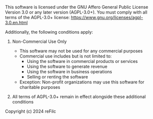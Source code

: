This software is licensed under the GNU Affero General Public License Version 3.0 or any later version (AGPL-3.0+).
You must comply with all terms of the AGPL-3.0+ license: https://www.gnu.org/licenses/agpl-3.0.en.html

Additionally, the following conditions apply:

1. Non-Commercial Use Only
   - This software may not be used for any commercial purposes
   - Commercial use includes but is not limited to:
     - Using the software in commercial products or services
     - Using the software to generate revenue
     - Using the software in business operations
     - Selling or renting the software
   - Exception: Non-profit organizations may use this software for charitable purposes

2. All terms of AGPL-3.0+ remain in effect alongside these additional conditions

Copyright (c) 2024 reFilc